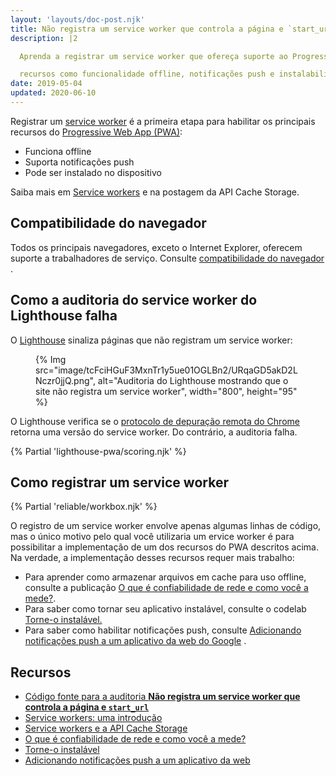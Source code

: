 ```yaml
---
layout: 'layouts/doc-post.njk'
title: Não registra um service worker que controla a página e `start_url`
description: |2

  Aprenda a registrar um service worker que ofereça suporte ao Progressive Web App

  recursos como funcionalidade offline, notificações push e instalabilidade.
date: 2019-05-04
updated: 2020-06-10
---
```


Registrar um [service worker](https://web.dev/articles/service-workers-cache-storage) é a primeira etapa para habilitar os principais recursos do [Progressive Web App (PWA)](https://web.dev/explore/progressive-web-apps):

- Funciona offline
- Suporta notificações push
- Pode ser instalado no dispositivo

Saiba mais em [Service workers](https://web.dev/articles/service-workers-cache-storage) e na postagem da API Cache Storage.

## Compatibilidade do navegador

Todos os principais navegadores, exceto o Internet Explorer, oferecem suporte a trabalhadores de serviço. Consulte [compatibilidade do navegador](https://developer.mozilla.org/docs/Web/API/ServiceWorker#Browser_compatibility) .

## Como a auditoria do service worker do Lighthouse falha

O [Lighthouse](https://developers.google.com/web/tools/lighthouse/) sinaliza páginas que não registram um service worker:

<figure>{% Img src="image/tcFciHGuF3MxnTr1y5ue01OGLBn2/URqaGD5akD2LNczr0jjQ.png", alt="Auditoria do Lighthouse mostrando que o site não registra um service worker", width="800", height="95" %}</figure>

O Lighthouse verifica se o [protocolo de depuração remota do Chrome](https://github.com/ChromeDevTools/devtools-protocol) retorna uma versão do service worker. Do contrário, a auditoria falha.

{% Partial 'lighthouse-pwa/scoring.njk' %}

## Como registrar um service worker

{% Partial 'reliable/workbox.njk' %}

O registro de um service worker envolve apenas algumas linhas de código, mas o único motivo pelo qual você utilizaria um ervice worker é para possibilitar a implementação de um dos recursos do PWA descritos acima. Na verdade, a implementação desses recursos requer mais trabalho:

- Para aprender como armazenar arquivos em cache para uso offline, consulte a publicação [O que é confiabilidade de rede e como você a mede?](https://web.dev/articles/network-connections-unreliable).
- Para saber como tornar seu aplicativo instalável, consulte o codelab [Torne-o instalável.](https://web.dev/articles/codelab-make-installable)
- Para saber como habilitar notificações push, consulte [Adicionando notificações push a um aplicativo da web do Google](https://codelabs.developers.google.com/codelabs/push-notifications) .

## Recursos

- [Código fonte para a auditoria **Não registra um service worker que controla a página e `start_url`**](https://github.com/GoogleChrome/lighthouse/blob/master/lighthouse-core/audits/service-worker.js)
- [Service workers: uma introdução](https://developers.google.com/web/fundamentals/primers/service-workers)
- [Service workers e a API Cache Storage](https://web.dev/articles/service-workers-cache-storage)
- [O que é confiabilidade de rede e como você a mede?](https://web.dev/articles/network-connections-unreliable)
- [Torne-o instalável](https://web.dev/articles/codelab-make-installable)
- [Adicionando notificações push a um aplicativo da web](https://codelabs.developers.google.com/codelabs/push-notifications)
